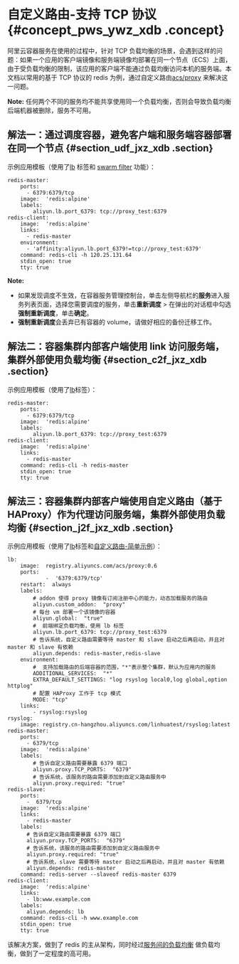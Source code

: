 # 自定义路由-支持 TCP 协议 {#concept_pws_ywz_xdb .concept}

阿里云容器服务在使用的过程中，针对 TCP 负载均衡的场景，会遇到这样的问题：如果一个应用的客户端镜像和服务端镜像均部署在同一个节点（ECS）上面，由于受负载均衡的限制，该应用的客户端不能通过负载均衡访问本机的服务端。本文档以常用的基于 TCP 协议的 redis 为例，通过自定义路由[acs/proxy](intl.zh-CN/用户指南/服务发现和负载均衡/自定义路由-使用手册.md#section_it1_v2z_xdb) 来解决这一问题。

**Note:** 任何两个不同的服务均不能共享使用同一个负载均衡，否则会导致负载均衡后端机器被删除，服务不可用。

## 解法一：通过调度容器，避免客户端和服务端容器部署在同一个节点 {#section_udf_jxz_xdb .section}

示例应用模板（使用了[lb](intl.zh-CN/用户指南/服务编排/lb.md#) 标签和 [swarm filter](https://docs.docker.com/swarm/scheduler/filter/) 功能）：

```
redis-master:
    ports:
      - 6379:6379/tcp
    image:  'redis:alpine'
    labels:
        aliyun.lb.port_6379: tcp://proxy_test:6379
redis-client:
    image:  'redis:alpine'
    links:
      - redis-master
    environment: 
      - 'affinity:aliyun.lb.port_6379!=tcp://proxy_test:6379'
    command: redis-cli -h 120.25.131.64
    stdin_open: true
    tty: true
```

**Note:** 

-   如果发现调度不生效，在容器服务管理控制台，单击左侧导航栏的**服务**进入服务列表页面，选择您需要调度的服务，单击**重新调度** \> 在弹出的对话框中勾选**强制重新调度**，单击**确定**。
-   **强制重新调度**会丢弃已有容器的 volume，请做好相应的备份迁移工作。

## 解法二：容器集群内部客户端使用 link 访问服务端，集群外部使用负载均衡 {#section_c2f_jxz_xdb .section}

示例应用模板（使用了[lb](intl.zh-CN/用户指南/服务编排/lb.md#)标签）：

```
redis-master:
    ports:
      - 6379:6379/tcp
    image:  'redis:alpine'
    labels:
        aliyun.lb.port_6379: tcp://proxy_test:6379
redis-client:
    image:  'redis:alpine'
    links:
      - redis-master
    command: redis-cli -h redis-master
    stdin_open: true
    tty: true
```

## 解法三：容器集群内部客户端使用自定义路由（基于 HAProxy）作为代理访问服务端，集群外部使用负载均衡 {#section_j2f_jxz_xdb .section}

示例应用模板（使用了[lb](intl.zh-CN/用户指南/服务编排/lb.md#)标签和[自定义路由-简单示例](intl.zh-CN/用户指南/服务发现和负载均衡/自定义路由-简单示例.md#)）：

```
lb:
    image:  registry.aliyuncs.com/acs/proxy:0.6
    ports:
            -  '6379:6379/tcp'
    restart:  always
    labels:
        # addon 使得 proxy 镜像有订阅注册中心的能力，动态加载服务的路由
        aliyun.custom_addon:  "proxy"
        # 每台 vm 部署一个该镜像的容器
        aliyun.global:  "true"
        #  前端绑定负载均衡，使用 lb 标签
        aliyun.lb.port_6379: tcp://proxy_test:6379
        # 告诉系统，自定义路由需要等待 master 和 slave 启动之后再启动，并且对 master 和 slave 有依赖
        aliyun.depends: redis-master,redis-slave
    environment:
        #  支持加载路由的后端容器的范围，"*"表示整个集群，默认为应用内的服务
        ADDITIONAL_SERVICES:  "*"
        EXTRA_DEFAULT_SETTINGS: "log rsyslog local0,log global,option httplog"
        # 配置 HAProxy 工作于 tcp 模式
        MODE: "tcp"
    links:
        - rsyslog:rsyslog
rsyslog:
    image: registry.cn-hangzhou.aliyuncs.com/linhuatest/rsyslog:latest
redis-master:
    ports:
      - 6379/tcp
    image:  'redis:alpine'
    labels:
        # 告诉自定义路由需要暴露 6379 端口
        aliyun.proxy.TCP_PORTS:  "6379"
        # 告诉系统，该服务的路由需要添加到自定义路由服务中
        aliyun.proxy.required: "true"
redis-slave:
    ports:
      -  6379/tcp
    image:  'redis:alpine'
    links:
      - redis-master
    labels:
      # 告诉自定义路由需要暴露 6379 端口
      aliyun.proxy.TCP_PORTS:  "6379"
      # 告诉系统，该服务的路由需要添加到自定义路由服务中
      aliyun.proxy.required: "true"
      # 告诉系统，slave 需要等待 master 启动之后再启动，并且对 master 有依赖
      aliyun.depends: redis-master
    command: redis-server --slaveof redis-master 6379
redis-client:
    image:  'redis:alpine'
    links:
      - lb:www.example.com
    labels:
      aliyun.depends: lb
    command: redis-cli -h www.example.com
    stdin_open: true
    tty: true
```

该解决方案，做到了 redis 的主从架构，同时经过[服务间的负载均衡](intl.zh-CN/用户指南/服务发现和负载均衡/自定义路由-简单示例.md#section_wqf_v3z_xdb) 做负载均衡，做到了一定程度的高可用。

